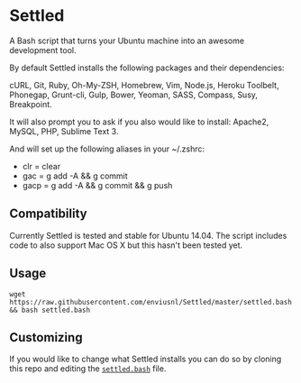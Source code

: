 Settled
=======
A Bash script that turns your Ubuntu machine into an awesome development tool.

By default Settled installs the following packages and their dependencies:

cURL, Git, Ruby,
Oh-My-ZSH, Homebrew,
Vim, Node.js, Heroku Toolbelt,
Phonegap, Grunt-cli, Gulp, Bower, Yeoman,
SASS, Compass, Susy, Breakpoint.

It will also prompt you to ask if you also would like to install:
Apache2, MySQL, PHP, Sublime Text 3.

And will set up the following aliases in your ~/.zshrc:
* clr = clear
* gac = g add -A && g commit
* gacp = g add -A && g commit && g push 

## Compatibility
Currently Settled is tested and stable for Ubuntu 14.04. The script includes code to also support Mac OS X but this hasn't been tested yet.

## Usage
```
wget https://raw.githubusercontent.com/enviusnl/Settled/master/settled.bash && bash settled.bash
```

## Customizing
If you would like to change what Settled installs you can do so by cloning this repo and editing the [`settled.bash`](https://github.com/enviusnl/Settled/blob/master/settled.bash) file.
